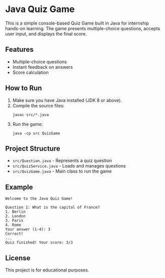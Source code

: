 # Java Quiz Game

This is a simple console-based Quiz Game built in Java for internship hands-on learning. The game presents multiple-choice questions, accepts user input, and displays the final score.

## Features
- Multiple-choice questions
- Instant feedback on answers
- Score calculation

## How to Run
1. Make sure you have Java installed (JDK 8 or above).
2. Compile the source files:
   ```
   javac src/*.java
   ```
3. Run the game:
   ```
   java -cp src QuizGame
   ```

## Project Structure
- `src/Question.java` - Represents a quiz question
- `src/QuizService.java` - Loads and manages questions
- `src/QuizGame.java` - Main class to run the game

## Example
```
Welcome to the Java Quiz Game!

Question 1: What is the capital of France?
1. Berlin
2. London
3. Paris
4. Rome
Your answer (1-4): 3
Correct!
...
Quiz finished! Your score: 3/3
```

## License
This project is for educational purposes.
